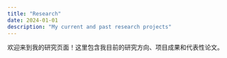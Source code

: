 ```yaml
---
title: "Research"
date: 2024-01-01
description: "My current and past research projects"
---
```


欢迎来到我的研究页面！这里包含我目前的研究方向、项目成果和代表性论文。
